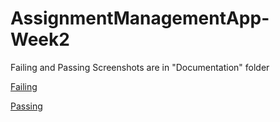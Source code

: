 # AssignmentManagementApp-Week2

Failing and Passing Screenshots are in "Documentation" folder

[Failing](/Documentation/FailingTests.png)

[Passing](/Documentation/PassingTests.png)